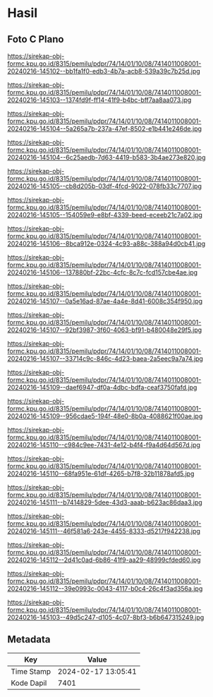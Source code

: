 # Hasil

## Foto C Plano

https://sirekap-obj-formc.kpu.go.id/8315/pemilu/pdpr/74/14/01/10/08/7414011008001-20240216-145102--bb1fa1f0-edb3-4b7a-acb8-539a39c7b25d.jpg

https://sirekap-obj-formc.kpu.go.id/8315/pemilu/pdpr/74/14/01/10/08/7414011008001-20240216-145103--1374fd9f-ff14-41f9-b4bc-bff7aa8aa073.jpg

https://sirekap-obj-formc.kpu.go.id/8315/pemilu/pdpr/74/14/01/10/08/7414011008001-20240216-145104--5a265a7b-237a-47ef-8502-e1b441e246de.jpg

https://sirekap-obj-formc.kpu.go.id/8315/pemilu/pdpr/74/14/01/10/08/7414011008001-20240216-145104--6c25aedb-7d63-4419-b583-3b4ae273e820.jpg

https://sirekap-obj-formc.kpu.go.id/8315/pemilu/pdpr/74/14/01/10/08/7414011008001-20240216-145105--cb8d205b-03df-4fcd-9022-078fb33c7707.jpg

https://sirekap-obj-formc.kpu.go.id/8315/pemilu/pdpr/74/14/01/10/08/7414011008001-20240216-145105--154059e9-e8bf-4339-beed-eceeb21c7a02.jpg

https://sirekap-obj-formc.kpu.go.id/8315/pemilu/pdpr/74/14/01/10/08/7414011008001-20240216-145106--8bca912e-0324-4c93-a88c-388a94d0cb41.jpg

https://sirekap-obj-formc.kpu.go.id/8315/pemilu/pdpr/74/14/01/10/08/7414011008001-20240216-145106--137880bf-22bc-4cfc-8c7c-fcd157cbe4ae.jpg

https://sirekap-obj-formc.kpu.go.id/8315/pemilu/pdpr/74/14/01/10/08/7414011008001-20240216-145107--0a5e16ad-87ae-4a4e-8d41-6008c354f950.jpg

https://sirekap-obj-formc.kpu.go.id/8315/pemilu/pdpr/74/14/01/10/08/7414011008001-20240216-145107--92bf3987-3f60-4063-bf91-b480048e29f5.jpg

https://sirekap-obj-formc.kpu.go.id/8315/pemilu/pdpr/74/14/01/10/08/7414011008001-20240216-145107--33714c9c-846c-4d23-baea-2a5eec9a7a74.jpg

https://sirekap-obj-formc.kpu.go.id/8315/pemilu/pdpr/74/14/01/10/08/7414011008001-20240216-145109--daef6947-df0a-4dbc-bdfa-ceaf3750fafd.jpg

https://sirekap-obj-formc.kpu.go.id/8315/pemilu/pdpr/74/14/01/10/08/7414011008001-20240216-145109--956cdae5-194f-48e0-8b0a-4088621f00ae.jpg

https://sirekap-obj-formc.kpu.go.id/8315/pemilu/pdpr/74/14/01/10/08/7414011008001-20240216-145110--c984c9ee-7431-4e12-b4f4-f9a4d64d567d.jpg

https://sirekap-obj-formc.kpu.go.id/8315/pemilu/pdpr/74/14/01/10/08/7414011008001-20240216-145110--68fa951e-61df-4265-b7f8-32b11878afd5.jpg

https://sirekap-obj-formc.kpu.go.id/8315/pemilu/pdpr/74/14/01/10/08/7414011008001-20240216-145111--b7414829-5dee-43d3-aaab-b623ac86daa3.jpg

https://sirekap-obj-formc.kpu.go.id/8315/pemilu/pdpr/74/14/01/10/08/7414011008001-20240216-145111--46f581a6-243e-4455-8333-d5217f942238.jpg

https://sirekap-obj-formc.kpu.go.id/8315/pemilu/pdpr/74/14/01/10/08/7414011008001-20240216-145112--2d41c0ad-6b86-41f9-aa29-48999cfded60.jpg

https://sirekap-obj-formc.kpu.go.id/8315/pemilu/pdpr/74/14/01/10/08/7414011008001-20240216-145112--39e0993c-0043-4117-b0c4-26c4f3ad356a.jpg

https://sirekap-obj-formc.kpu.go.id/8315/pemilu/pdpr/74/14/01/10/08/7414011008001-20240216-145103--49d5c247-d105-4c07-8bf3-b6b647315249.jpg


## Metadata

| Key        | Value               |
| ---------- | ------------------- |
| Time Stamp | 2024-02-17 13:05:41 |
| Kode Dapil | 7401                |



